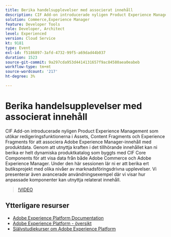 ```yaml
---
title: Berika handelsupplevelser med associerat innehåll
description: CIF Add-on introducerade nyligen Product Experience Management som utökar redigeringsfunktionerna i Assets, Content Fragments och Experience Fragments för att associera Adobe Experience Manager-innehåll med produktdata. Genom att utnyttja kraften i det tillhörande innehållet kan ni berika er helt dynamiska produktkatalog som byggts med CIF Core Components för att visa data från både Adobe Commerce och Adobe Experience Manager. Under den här sessionen lär ni er att berika ert butiksprojekt med olika nivåer av marknadsföringsdrivna upplevelser. Vi presenterar även avancerade användningsexempel där vi visar hur anpassade komponenter kan utnyttja relaterat innehåll.
solution: Commerce,Experience Manager
feature: Developer Tools
role: Developer, Architect
level: Experienced
version: Cloud Service
kt: 9181
type: Event
exl-id: f5186897-3afd-4732-99f5-a69dad44b037
duration: 1523
source-git-commit: 9a297cda953d4414131657f9ac84580aea0eabeb
workflow-type: tm+mt
source-wordcount: '217'
ht-degree: 3%

---
```


# Berika handelsupplevelser med associerat innehåll

CIF Add-on introducerade nyligen Product Experience Management som utökar redigeringsfunktionerna i Assets, Content Fragments och Experience Fragments för att associera Adobe Experience Manager-innehåll med produktdata. Genom att utnyttja kraften i det tillhörande innehållet kan ni berika er helt dynamiska produktkatalog som byggts med CIF Core Components för att visa data från både Adobe Commerce och Adobe Experience Manager. Under den här sessionen lär ni er att berika ert butiksprojekt med olika nivåer av marknadsföringsdrivna upplevelser. Vi presenterar även avancerade användningsexempel där vi visar hur anpassade komponenter kan utnyttja relaterat innehåll.

>[!VIDEO](https://video.tv.adobe.com/v/337772/?quality=12&learn=on&hidetitle=true)

## Ytterligare resurser

- [Adobe Experience Platform Documentation](https://experienceleague.adobe.com/docs/experience-platform.html)
- [Adobe Experience Platform - översikt](https://experienceleague.adobe.com/docs/experience-platform/landing/home.html)
- [Självstudiekurser om Adobe Experience Platform](https://experienceleague.adobe.com/docs/platform-learn/tutorials/overview.html?lang=sv)
